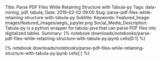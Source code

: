 Title: Parse PDF Files While Retaining Structure with Tabula-py
Tags: data-mining, pdf, tabula, 
Date: 2019-02-02 09:00
Slug: parse-pdf-files-while-retaining-structure-with-tabula-py
Subtitle:
Keywords: 
Featured_Image: images/featured_images/aegis_jupyter.png
Social_Media_Description: Tabula-py is a python wrapper for tabula-java that can parse PDF files into digitalized tables.
Summary: {% notebook downloads/notebooks/parse-pdf-files-while-retaining-structure-with-tabula-py.ipynb cells[0:1] %}

{% notebook downloads/notebooks/parse-pdf-files-while-retaining-structure-with-tabula-py.ipynb cells[:] %}
